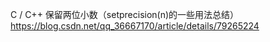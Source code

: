 
C / C++ 保留两位小数（setprecision(n)的一些用法总结）
https://blog.csdn.net/qq_36667170/article/details/79265224

